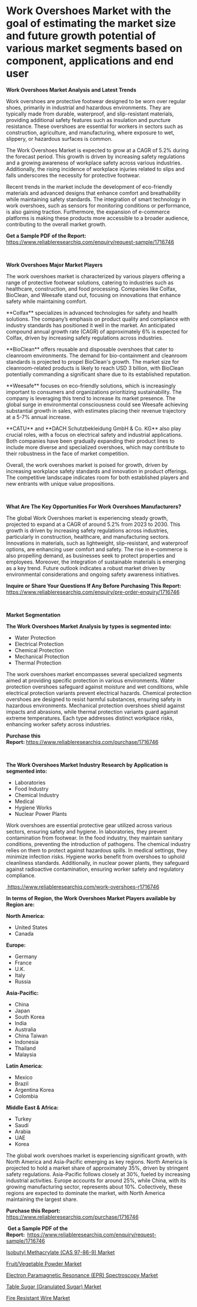 <p><h1>Work Overshoes Market with the goal of estimating the market size and future growth potential of various market segments based on component, applications and end user</h1></p><p><strong>Work Overshoes Market Analysis and Latest Trends</strong></p>
<p><p>Work overshoes are protective footwear designed to be worn over regular shoes, primarily in industrial and hazardous environments. They are typically made from durable, waterproof, and slip-resistant materials, providing additional safety features such as insulation and puncture resistance. These overshoes are essential for workers in sectors such as construction, agriculture, and manufacturing, where exposure to wet, slippery, or hazardous surfaces is common.</p><p>The Work Overshoes Market is expected to grow at a CAGR of 5.2% during the forecast period. This growth is driven by increasing safety regulations and a growing awareness of workplace safety across various industries. Additionally, the rising incidence of workplace injuries related to slips and falls underscores the necessity for protective footwear. </p><p>Recent trends in the market include the development of eco-friendly materials and advanced designs that enhance comfort and breathability while maintaining safety standards. The integration of smart technology in work overshoes, such as sensors for monitoring conditions or performance, is also gaining traction. Furthermore, the expansion of e-commerce platforms is making these products more accessible to a broader audience, contributing to the overall market growth.</p></p>
<p><strong>Get a Sample PDF of the Report:&nbsp;</strong> <a href="https://www.reliableresearchiq.com/enquiry/request-sample/1716746?utm_campaign=104&utm_medium=2&utm_source=Github&utm_content=ia&utm_term=10102024&utm_id=work-overshoes">https://www.reliableresearchiq.com/enquiry/request-sample/1716746</a></p>
<p>&nbsp;</p>
<p><strong>Work Overshoes Major Market Players</strong></p>
<p><p>The work overshoes market is characterized by various players offering a range of protective footwear solutions, catering to industries such as healthcare, construction, and food processing. Companies like Colfax, BioClean, and Weesafe stand out, focusing on innovations that enhance safety while maintaining comfort.</p><p>**Colfax** specializes in advanced technologies for safety and health solutions. The company’s emphasis on product quality and compliance with industry standards has positioned it well in the market. An anticipated compound annual growth rate (CAGR) of approximately 6% is expected for Colfax, driven by increasing safety regulations across industries.</p><p>**BioClean** offers reusable and disposable overshoes that cater to cleanroom environments. The demand for bio-containment and cleanroom standards is projected to propel BioClean's growth. The market size for cleanroom-related products is likely to reach USD 3 billion, with BioClean potentially commanding a significant share due to its established reputation.</p><p>**Weesafe** focuses on eco-friendly solutions, which is increasingly important to consumers and organizations prioritizing sustainability. The company is leveraging this trend to increase its market presence. The global surge in environmental consciousness could see Weesafe achieving substantial growth in sales, with estimates placing their revenue trajectory at a 5-7% annual increase.</p><p>**CATU** and **DACH Schutzbekleidung GmbH & Co. KG** also play crucial roles, with a focus on electrical safety and industrial applications. Both companies have been gradually expanding their product lines to include more diverse and specialized overshoes, which may contribute to their robustness in the face of market competition.</p><p>Overall, the work overshoes market is poised for growth, driven by increasing workplace safety standards and innovation in product offerings. The competitive landscape indicates room for both established players and new entrants with unique value propositions.</p></p>
<p>&nbsp;</p>
<p><strong>What Are The Key Opportunities For Work Overshoes Manufacturers?</strong></p>
<p><p>The global Work Overshoes market is experiencing steady growth, projected to expand at a CAGR of around 5.2% from 2023 to 2030. This growth is driven by increasing safety regulations across industries, particularly in construction, healthcare, and manufacturing sectors. Innovations in materials, such as lightweight, slip-resistant, and waterproof options, are enhancing user comfort and safety. The rise in e-commerce is also propelling demand, as businesses seek to protect properties and employees. Moreover, the integration of sustainable materials is emerging as a key trend. Future outlook indicates a robust market driven by environmental considerations and ongoing safety awareness initiatives.</p></p>
<p><strong>Inquire or Share Your Questions If Any Before Purchasing This Report:</strong> <a href="https://www.reliableresearchiq.com/enquiry/pre-order-enquiry/1716746?utm_campaign=104&utm_medium=2&utm_source=Github&utm_content=ia&utm_term=10102024&utm_id=work-overshoes">https://www.reliableresearchiq.com/enquiry/pre-order-enquiry/1716746</a></p>
<p>&nbsp;</p>
<p><strong>Market Segmentation</strong></p>
<p><strong>The Work Overshoes Market Analysis by types is segmented into:</strong></p>
<p><ul><li>Water Protection</li><li>Electrical Protection</li><li>Chemical Protection</li><li>Mechanical Protection</li><li>Thermal Protection</li></ul></p>
<p><p>The work overshoes market encompasses several specialized segments aimed at providing specific protection in various environments. Water protection overshoes safeguard against moisture and wet conditions, while electrical protection variants prevent electrical hazards. Chemical protection overshoes are designed to resist harmful substances, ensuring safety in hazardous environments. Mechanical protection overshoes shield against impacts and abrasions, while thermal protection variants guard against extreme temperatures. Each type addresses distinct workplace risks, enhancing worker safety across industries.</p></p>
<p><strong>Purchase this Report:&nbsp;</strong><a href="https://www.reliableresearchiq.com/purchase/1716746?utm_campaign=104&utm_medium=2&utm_source=Github&utm_content=ia&utm_term=10102024&utm_id=work-overshoes">https://www.reliableresearchiq.com/purchase/1716746</a></p>
<p>&nbsp;</p>
<p><strong>The Work Overshoes Market Industry Research by Application is segmented into:</strong></p>
<p><ul><li>Laboratories</li><li>Food Industry</li><li>Chemical Industry</li><li>Medical</li><li>Hygiene Works</li><li>Nuclear Power Plants</li></ul></p>
<p><p>Work overshoes are essential protective gear utilized across various sectors, ensuring safety and hygiene. In laboratories, they prevent contamination from footwear. In the food industry, they maintain sanitary conditions, preventing the introduction of pathogens. The chemical industry relies on them to protect against hazardous spills. In medical settings, they minimize infection risks. Hygiene works benefit from overshoes to uphold cleanliness standards. Additionally, in nuclear power plants, they safeguard against radioactive contamination, ensuring worker safety and regulatory compliance.</p></p>
<p><a href="https://www.reliableresearchiq.com/work-overshoes-r1716746?utm_campaign=104&utm_medium=2&utm_source=Github&utm_content=ia&utm_term=10102024&utm_id=work-overshoes">&nbsp;https://www.reliableresearchiq.com/work-overshoes-r1716746</a></p>
<p><strong>In terms of Region, the Work Overshoes Market Players available by Region are:</strong></p>
<p>
    <p> <strong> North America: </strong>
        <ul>
            <li>United States</li>
            <li>Canada</li>
        </ul>
        </p> 
    <p> <strong> Europe: </strong>
        <ul>
            <li>Germany</li>
            <li>France</li>
            <li>U.K.</li>
            <li>Italy</li>
            <li>Russia</li>
        </ul>
        </p> 
    <p> <strong> Asia-Pacific: </strong>
        <ul>
            <li>China</li>
            <li>Japan</li>
            <li>South Korea</li>
            <li>India</li>
            <li>Australia</li>
            <li>China Taiwan</li>
            <li>Indonesia</li>
            <li>Thailand</li>
            <li>Malaysia</li>
        </ul>
        </p> 
    <p> <strong> Latin America: </strong>
        <ul>
            <li>Mexico</li>
            <li>Brazil</li>
            <li>Argentina Korea</li>
            <li>Colombia</li>
        </ul>
        </p> 
    <p> <strong> Middle East & Africa: </strong>
        <ul>
            <li>Turkey</li>
            <li>Saudi</li>
            <li>Arabia</li>
            <li>UAE</li>
            <li>Korea</li>
        </ul>
    </p>
    </p>
<p><p>The global work overshoes market is experiencing significant growth, with North America and Asia-Pacific emerging as key regions. North America is projected to hold a market share of approximately 35%, driven by stringent safety regulations. Asia-Pacific follows closely at 30%, fueled by increasing industrial activities. Europe accounts for around 25%, while China, with its growing manufacturing sector, represents about 10%. Collectively, these regions are expected to dominate the market, with North America maintaining the largest share.</p></p>
<p><strong>Purchase this Report: </strong><a href="https://www.reliableresearchiq.com/purchase/1716746?utm_campaign=104&utm_medium=2&utm_source=Github&utm_content=ia&utm_term=10102024&utm_id=work-overshoes">https://www.reliableresearchiq.com/purchase/1716746</a></p>
<p>&nbsp;<strong>Get a Sample PDF of the Report:&nbsp;&nbsp;</strong><a href="https://www.reliableresearchiq.com/enquiry/request-sample/1716746?utm_campaign=104&utm_medium=2&utm_source=Github&utm_content=ia&utm_term=10102024&utm_id=work-overshoes">https://www.reliableresearchiq.com/enquiry/request-sample/1716746</a></p>
<p><strong></strong></p>
<p><p><a href="https://www.linkedin.com/pulse/insights-isobutyl-methacrylate-cas-97-86-9-market-size-which-suupf?utm_campaign=104&utm_medium=2&utm_source=Github&utm_content=ia&utm_term=10102024&utm_id=work-overshoes">Isobutyl Methacrylate (CAS 97-86-9) Market</a></p><p><a href="https://issuu.com/reportprime-2/docs/fruitvegetable-powder-market-size-2_def94ba4d47b66?utm_campaign=104&utm_medium=2&utm_source=Github&utm_content=ia&utm_term=10102024&utm_id=work-overshoes">Fruit/Vegetable Powder Market</a></p><p><a href="https://www.linkedin.com/pulse/analyzing-electron-paramagnetic-resonance-epr-spectroscopy-market-8v0de?utm_campaign=104&utm_medium=2&utm_source=Github&utm_content=ia&utm_term=10102024&utm_id=work-overshoes">Electron Paramagnetic Resonance (EPR) Spectroscopy Market</a></p><p><a href="https://issuu.com/reportprime-2/docs/table-sugar-granulated-sugar-market_97b4ef227225df?utm_campaign=104&utm_medium=2&utm_source=Github&utm_content=ia&utm_term=10102024&utm_id=work-overshoes">Table Sugar (Granulated Sugar) Market</a></p><p><a href="https://github.com/arnaudyclavinec/Market-Research-Report-List-1/blob/main/fire-resistant-wire-market.md?utm_campaign=104&utm_medium=2&utm_source=Github&utm_content=ia&utm_term=10102024&utm_id=work-overshoes">Fire Resistant Wire Market</a></p></p>